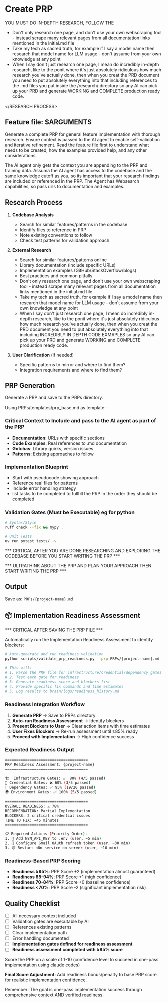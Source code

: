 # Create PRP

YOU MUST DO IN-DEPTH RESEARCH, FOLLOW THE <RESEARCH PROCESS>

<RESEARCH PROCESS>

   - Don't only research one page, and don't use your own webscraping tool - instead scrape many relevant pages from all documentation links mentioned in the initial.md file
   - Take my tech as sacred truth, for example if I say a model name then research that model name for LLM usage - don't assume from your own knowledge at any point
   - When I say don't just research one page, I mean do incredibly in-depth research, like to the ponit where it's just absolutely ridiculous how much research you've actually done, then when you creat the PRD document you need to put absolutely everything into that including references to the .md files you put inside the /research/ directory so any AI can pick up your PRD and generate WORKING and COMPLETE production ready code.

</RESEARCH PROCESS>

## Feature file: $ARGUMENTS

Generate a complete PRP for general feature implementation with thorough research. Ensure context is passed to the AI agent to enable self-validation and iterative refinement. Read the feature file first to understand what needs to be created, how the examples provided help, and any other considerations.

The AI agent only gets the context you are appending to the PRP and training data. Assuma the AI agent has access to the codebase and the same knowledge cutoff as you, so its important that your research findings are included or referenced in the PRP. The Agent has Websearch capabilities, so pass urls to documentation and examples.

## Research Process

1. **Codebase Analysis**
   - Search for similar features/patterns in the codebase
   - Identify files to reference in PRP
   - Note existing conventions to follow
   - Check test patterns for validation approach

2. **External Research**
   - Search for similar features/patterns online
   - Library documentation (include specific URLs)
   - Implementation examples (GitHub/StackOverflow/blogs)
   - Best practices and common pitfalls
   - Don't only research one page, and don't use your own webscraping tool - instead scrape many relevant pages from all documentation links mentioned in the initial.md file
   - Take my tech as sacred truth, for example if I say a model name then research that model name for LLM usage - don't assume from your own knowledge at any point
   - When I say don't just research one page, I mean do incredibly in-depth research, like to the ponit where it's just absolutely ridiculous how much research you've actually done, then when you creat the PRD document you need to put absolutely everything into that including INCREDIBLY IN DEPTH CODE EXMAPLES so any AI can pick up your PRD and generate WORKING and COMPLETE production ready code.

3. **User Clarification** (if needed)
   - Specific patterns to mirror and where to find them?
   - Integration requirements and where to find them?

## PRP Generation

Generate a PRP and save to the PRPs directory.   

Using PRPs/templates/prp_base.md as template:

### Critical Context to Include and pass to the AI agent as part of the PRP
- **Documentation**: URLs with specific sections
- **Code Examples**: Real references to .md documentation
- **Gotchas**: Library quirks, version issues
- **Patterns**: Existing approaches to follow

### Implementation Blueprint
- Start with pseudocode showing approach
- Reference real files for patterns
- Include error handling strategy
- list tasks to be completed to fullfill the PRP in the order they should be completed

### Validation Gates (Must be Executable) eg for python
```bash
# Syntax/Style
ruff check --fix && mypy .

# Unit Tests
uv run pytest tests/ -v

```

*** CRITICAL AFTER YOU ARE DONE RESEARCHING AND EXPLORING THE CODEBASE BEFORE YOU START WRITING THE PRP ***

*** ULTRATHINK ABOUT THE PRP AND PLAN YOUR APPROACH THEN START WRITING THE PRP ***

## Output

Save as: `PRPs/{project-name}.md`

## 📦 Implementation Readiness Assessment

*** CRITICAL AFTER SAVING THE PRP FILE ***

Automatically run the Implementation Readiness Assessment to identify blockers:

```bash
# Auto-generate and run readiness validation
python scripts/validate_prp_readiness.py --prp PRPs/{project-name}.md --report console

# This will:
# 1. Parse the PRP file for infrastructure/credential/dependency gates
# 2. Test each gate for readiness 
# 3. Generate readiness score and blockers list
# 4. Provide specific fix commands and time estimates
# 5. Log results to brain/logs/readiness_history.md
```

### Readiness Integration Workflow
1. **Generate PRP** → Save to PRPs directory
2. **Auto-run Readiness Assessment** → Identify blockers  
3. **Present Blockers to User** → Clear action items with time estimates
4. **User Fixes Blockers** → Re-run assessment until ≥85% ready
5. **Proceed with Implementation** → High confidence success

### Expected Readiness Output
```bash
=====================================
PRP Readiness Assessment: {project-name}
=====================================

🏗️  Infrastructure Gates: ⚠️  80% (4/5 passed)
🔐 Credential Gates: ❌ 60% (3/5 passed)  
🔧 Dependency Gates: ✅ 95% (19/20 passed)
🌍 Environment Gates: ✅ 100% (5/5 passed)

=====================================
OVERALL READINESS: ⚠️ 78%
RECOMMENDATION: Partial Implementation
BLOCKERS: 2 critical credential issues
TIME TO FIX: ~45 minutes
=====================================

📋 Required Actions (Priority Order):
1. 🔴 Add N8N_API_KEY to .env (user, ~5 min)
2. 🔴 Configure Gmail OAuth refresh token (user, ~30 min)
3. 🟡 Restart n8n service on server (user, ~10 min)
```

### Readiness-Based PRP Scoring
- **Readiness ≥95%**: PRP Score +2 (implementation almost guaranteed)
- **Readiness 85-94%**: PRP Score +1 (high confidence)
- **Readiness 70-84%**: PRP Score +0 (baseline confidence)
- **Readiness <70%**: PRP Score -2 (significant implementation risk)

## Quality Checklist
- [ ] All necessary context included
- [ ] Validation gates are executable by AI
- [ ] References existing patterns
- [ ] Clear implementation path
- [ ] Error handling documented
- [ ] **Implementation gates defined for readiness assessment**
- [ ] **Readiness assessment completed with ≥85% score**

Score the PRP on a scale of 1-10 (confidence level to succeed in one-pass implementation using claude codes)

**Final Score Adjustment**: Add readiness bonus/penalty to base PRP score for realistic implementation confidence.

Remember: The goal is one-pass implementation success through comprehensive context AND verified readiness.